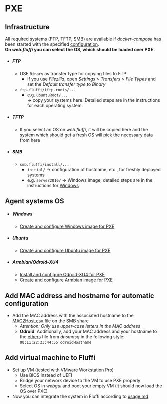 <!---
Copyright 2017-2019 Siemens AG

Permission is hereby granted, free of charge, to any person obtaining a copy of this software and associated documentation files (the "Software"), to deal in the Software without restriction, including without limitation the rights to use, copy, modify, merge, publish, distribute, sublicense, and/or sell copies of the Software, and to permit persons to whom the Software is furnished to do so, subject to the following conditions:

The above copyright notice and this permission notice shall be included in all copies or substantial portions of the Software.

THE SOFTWARE IS PROVIDED "AS IS", WITHOUT WARRANTY OF ANY KIND, EXPRESS OR IMPLIED, INCLUDING BUT NOT LIMITED TO THE WARRANTIES OF MERCHANTABILITY, FITNESS FOR A PARTICULAR PURPOSE AND NONINFRINGEMENT. IN NO EVENT SHALL THE AUTHORS OR COPYRIGHT HOLDERS BE LIABLE FOR ANY CLAIM, DAMAGES OR OTHER LIABILITY, WHETHER IN AN ACTION OF CONTRACT, TORT OR OTHERWISE, ARISING FROM, OUT OF OR IN CONNECTION WITH THE SOFTWARE OR THE USE OR OTHER DEALINGS IN THE SOFTWARE.

Author(s): Pascal Eckmann
-->

# PXE

## Infrastructure

All required systems (FTP, TFTP, SMB) are available if _docker-compose_ has been started with the specified [configuration](../../srv/fluffi/docker-compose.yaml).    
__On _web.fluffi_ you can select the OS, which should be loaded over PXE.__    

- ##### FTP
    - USE `Binary` as transfer type for copying files to FTP
        - If you use _Filezilla_, open _Settings \> Transfers \> File Types_ and set the _Default transfer type_ to _Binary_
    - `ftp.fluffi/tftp-roots/...`    
        - e.g. `ubuntuRoot/...`   
        -> copy your systems here. Detailed steps are in the instructions for each operating system.
- ##### TFTP
    - If you select an OS on _web.fluffi_, it will be copied here and the system which should get a fresh OS will pick the necessary data from here
- ##### SMB
    - `smb.fluffi/install/...`
        - `initial/` -> configuration of hostname, etc., for freshly deployed systems
        - e.g. `server2016/` -> Windows image; detailed steps are in the instructions for [Windows](windows.md)

## Agent systems OS
- ##### Windows
    - [Create and configure Windows image for PXE](windows.md)
- ##### Ubuntu
    - [Create and configure Ubuntu image for PXE](ubuntu.md)
- ##### Armbian/Odroid-XU4
    - [Install and configure Odroid-XU4 for PXE](odroid.md)
    - [Create and configure Armbian image for PXE](armbian.md)
    
## Add MAC address and hostname for automatic configuration
- Add the MAC address with the associated hostname to the [MAC2Host.csv](../../srv/fluffi/data/smb/files/initial/MAC2Host.csv) file on the SMB share
    - _Attention: Only use upper-case letters in the MAC address_
    - __Odroid__: Additionally, add your MAC address and your hostname to the [ethers](../../srv/fluffi/data/dnsmasq/ethers) file from _dnsmasq_ in the following style: `00:11:22:33:44:55 odroidHostname`
    
## Add virtual machine to Fluffi
- Set up VM (tested with VMware Workstation Pro)
    - Use BIOS instead of UEFI
    - Bridge your network device to the VM to use PXE properly
    - Select OS in _webgui_ and boot your empty VM (it should now load the OS over PXE)
- Now you can integrate the system in Fluffi according to [usage.md](../../usage.md)
